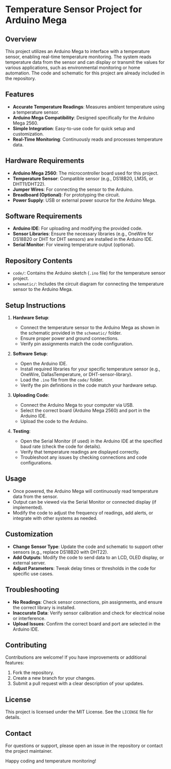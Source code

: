 # Temperature Sensor Project for Arduino Mega

## Overview
This project utilizes an Arduino Mega to interface with a temperature sensor, enabling real-time temperature monitoring. The system reads temperature data from the sensor and can display or transmit the values for various applications, such as environmental monitoring or home automation. The code and schematic for this project are already included in the repository.

## Features
- **Accurate Temperature Readings**: Measures ambient temperature using a temperature sensor.
- **Arduino Mega Compatibility**: Designed specifically for the Arduino Mega 2560.
- **Simple Integration**: Easy-to-use code for quick setup and customization.
- **Real-Time Monitoring**: Continuously reads and processes temperature data.


## Hardware Requirements
- **Arduino Mega 2560**: The microcontroller board used for this project.
- **Temperature Sensor**: Compatible sensor (e.g., DS18B20, LM35, or DHT11/DHT22).
- **Jumper Wires**: For connecting the sensor to the Arduino.
- **Breadboard (Optional)**: For prototyping the circuit.
- **Power Supply**: USB or external power source for the Arduino Mega.

## Software Requirements
- **Arduino IDE**: For uploading and modifying the provided code.
- **Sensor Libraries**: Ensure the necessary libraries (e.g., OneWire for DS18B20 or DHT for DHT sensors) are installed in the Arduino IDE.
- **Serial Monitor**: For viewing temperature output (optional).

## Repository Contents
- `code/`: Contains the Arduino sketch (`.ino` file) for the temperature sensor project.
- `schematic/`: Includes the circuit diagram for connecting the temperature sensor to the Arduino Mega.

## Setup Instructions
1. **Hardware Setup**:
   - Connect the temperature sensor to the Arduino Mega as shown in the schematic provided in the `schematic/` folder.
   - Ensure proper power and ground connections.
   - Verify pin assignments match the code configuration.

2. **Software Setup**:
   - Open the Arduino IDE.
   - Install required libraries for your specific temperature sensor (e.g., OneWire, DallasTemperature, or DHT-sensor-library).
   - Load the `.ino` file from the `code/` folder.
   - Verify the pin definitions in the code match your hardware setup.

3. **Uploading Code**:
   - Connect the Arduino Mega to your computer via USB.
   - Select the correct board (Arduino Mega 2560) and port in the Arduino IDE.
   - Upload the code to the Arduino.

4. **Testing**:
   - Open the Serial Monitor (if used) in the Arduino IDE at the specified baud rate (check the code for details).
   - Verify that temperature readings are displayed correctly.
   - Troubleshoot any issues by checking connections and code configurations.

## Usage
- Once powered, the Arduino Mega will continuously read temperature data from the sensor.
- Output can be viewed via the Serial Monitor or connected display (if implemented).
- Modify the code to adjust the frequency of readings, add alerts, or integrate with other systems as needed.

## Customization
- **Change Sensor Type**: Update the code and schematic to support other sensors (e.g., replace DS18B20 with DHT22).
- **Add Outputs**: Modify the code to send data to an LCD, OLED display, or external server.
- **Adjust Parameters**: Tweak delay times or thresholds in the code for specific use cases.

## Troubleshooting
- **No Readings**: Check sensor connections, pin assignments, and ensure the correct library is installed.
- **Inaccurate Data**: Verify sensor calibration and check for electrical noise or interference.
- **Upload Issues**: Confirm the correct board and port are selected in the Arduino IDE.

## Contributing
Contributions are welcome! If you have improvements or additional features:
1. Fork the repository.
2. Create a new branch for your changes.
3. Submit a pull request with a clear description of your updates.

## License
This project is licensed under the MIT License. See the `LICENSE` file for details.

## Contact
For questions or support, please open an issue in the repository or contact the project maintainer.

Happy coding and temperature monitoring!